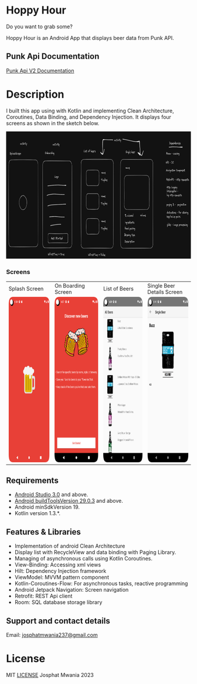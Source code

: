 # Hoppy Hour

Do you want to grab some?

Hoppy Hour is an Android App that displays beer data from Punk API.

## Punk Api Documentation
[Punk Api V2 Documentation](https://punkapi.com/documentation/v2)

# Description

I built this app using with Kotlin and implementing Clean Architecture, Coroutines, Data Binding, and Dependency Injection. It displays four screens as shown in the sketch below.

<img src="./Screenshots/hoppy_hour_sketch.png" width="892px" height=346px>

### Screens


 <table>
  <tr>
    <td>Splash Screen</td>
    <td>On Boarding Screen</td>
     <td>List of Beers</td>
     <td> Single Beer Details Screen</td>

  </tr>
  <tr>
    <td><img src="./Screenshots/Screenshot_splash_screen.png" width=200 height=450></td>
    <td><img src="./Screenshots/Screenshot_onboarding_screen.png" width=200 height=450></td>
    <td><img src="./Screenshots/Screenshot_list_of_beers.png" width=200 height=450></td>
    <td><img src="./Screenshots/Screenshot_single_beer_screen.png" width=200 height=450></td>

  </tr>
 </table>

## Requirements
*   [Android Studio 3.0](https://developer.android.com/studio) and above.
*   [Android buildToolsVersion 29.0.3](https://developer.android.com/studio/releases/build-tools) and above.
*   Android minSdkVersion 19.
*   Kotlin version 1.3.*. 

## Features & Libraries
* Implementation of android  Clean Architecture
*  Display list with RecycleView and data binding with  Paging Library.
* Managing of asynchronous calls using  Kotlin Coroutines.
* View-Binding: Accessing xml views
* Hilt: Dependency Injection framework 
* ViewModel: MVVM pattern component 
* Kotlin-Coroutines-Flow: For asynchronous tasks, reactive programming 
* Android Jetpack Navigation: Screen navigation 
* Retrofit: REST Api client 
* Room: SQL database storage library


## Support and contact details
Email: josphatmwania237@gmail.com
# License
MIT  [LICENSE](LICENSE) Josphat Mwania 2023